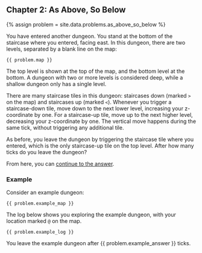 ## Chapter 2: As Above, So Below

{% assign problem = site.data.problems.as_above_so_below %}

You have entered another dungeon. You stand at the bottom of the staircase where you entered, facing east. In this dungeon, there are two levels, separated by a blank line on the map:

```
{{ problem.map }}
```

The top level is shown at the top of the map, and the bottom level at the bottom. A dungeon with two or more levels is considered deep, while a shallow dungeon only has a single level.

There are many staircase tiles in this dungeon: staircases down (marked `>` on the map) and staircases up (marked `<`). Whenever you trigger a staircase-down tile, move down to the next lower level, increasing your z-coordinate by one. For a staircase-up tile, move up to the next higher level, decreasing your z-coordinate by one. The vertical move happens during the same tick, without triggering any additional tile.

As before, you leave the dungeon by triggering the staircase tile where you entered, which is the only staircase-up tile on the top level. After how many ticks do you leave the dungeon?

From here, you can [continue to the answer](../../answers/chapters/02/as-above-so-below.md).


### Example

Consider an example dungeon:

```
{{ problem.example_map }}
```

The log below shows you exploring the example dungeon, with your location marked `@` on the map.

```
{{ problem.example_log }}
```

You leave the example dungeon after {{ problem.example_answer }} ticks.
